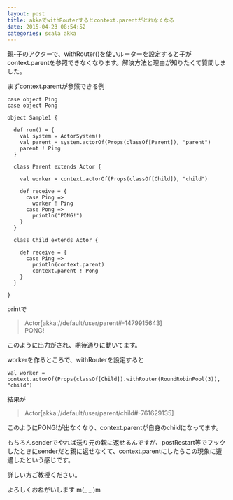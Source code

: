 ```yaml
---
layout: post
title: akkaでwithRouterするとcontext.parentがとれなくなる
date: 2015-04-23 08:54:52
categories: scala akka
---
```

<!-- {% raw %} -->
<p>親-子のアクターで、withRouter()を使いルーターを設定すると子がcontext.parentを参照できなくなります。解決方法と理由が知りたくて質問しました。</p>

<p>まずcontext.parentが参照できる例</p>

<pre><code>case object Ping
case object Pong

object Sample1 {

  def run() = {
    val system = ActorSystem()
    val parent = system.actorOf(Props(classOf[Parent]), "parent")
    parent ! Ping
  }

  class Parent extends Actor {

    val worker = context.actorOf(Props(classOf[Child]), "child")

    def receive = {
      case Ping =&gt;
        worker ! Ping
      case Pong =&gt;
        println("PONG!")
    }
  }

  class Child extends Actor {

    def receive = {
      case Ping =&gt;
        println(context.parent)
        context.parent ! Pong
    }
  }

}
</code></pre>

<p>printで </p>

<blockquote>
  <p>Actor[akka://default/user/parent#-1479915643]<br>
  PONG!</p>
</blockquote>

<p>このように出力がされ、期待通りに動いてます。</p>

<p>workerを作るところで、withRouterを設定すると</p>

<pre><code>val worker = context.actorOf(Props(classOf[Child]).withRouter(RoundRobinPool(3)), "child")
</code></pre>

<p>結果が</p>

<blockquote>
  <p>Actor[akka://default/user/parent/child#-761629135]</p>
</blockquote>

<p>このようにPONG!が出なくなり、context.parentが自身のchildになってます。</p>

<p>もちろんsenderでやれば送り元の親に返せるんですが、postRestart等でフックしたときにsenderだと親に返せなくて、context.parentにしたらこの現象に遭遇したという感じです。</p>

<p>詳しい方ご教授ください。</p>

<p>よろしくおねがいします m(_ _ )m</p>
<!-- {% endraw %} -->
